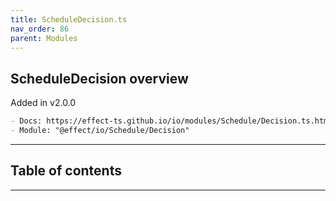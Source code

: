 ```yaml
---
title: ScheduleDecision.ts
nav_order: 86
parent: Modules
---
```


## ScheduleDecision overview

Added in v2.0.0

```md
- Docs: https://effect-ts.github.io/io/modules/Schedule/Decision.ts.html
- Module: "@effect/io/Schedule/Decision"
```

---

<h2 class="text-delta">Table of contents</h2>

---
